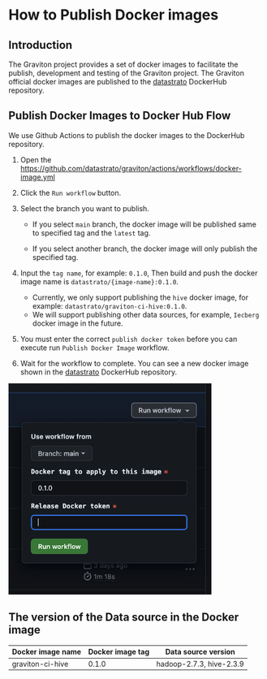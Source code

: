 <!--
  Copyright 2023 Datastrato.
  This software is licensed under the Apache License version 2.
-->
# How to Publish Docker images

## Introduction
The Graviton project provides a set of docker images to facilitate the publish, development and testing of the Graviton project.
The Graviton official docker images are published to the [datastrato](https://hub.docker.com/u/datastrato) DockerHub repository.

## Publish Docker Images to Docker Hub Flow

We use Github Actions to publish the docker images to the DockerHub repository.
1. Open the https://github.com/datastrato/graviton/actions/workflows/docker-image.yml
2. Click the `Run workflow` button.
3. Select the branch you want to publish.

   + If you select `main` branch, the docker image will be published same to specified tag and the `latest` tag.

   + If you select another branch, the docker image will only publish the specified tag.

4. Input the `tag name`, for example: `0.1.0`, Then build and push the docker image name is `datastrato/{image-name}:0.1.0`.

   + Currently, we only support publishing the `hive` docker image, for example: `datastrato/graviton-ci-hive:0.1.0`.
   + We will support publishing other data sources, for example, `Iecberg` docker image in the future.

5. You must enter the correct `publish docker token` before you can execute run `Publish Docker Image` workflow.
6. Wait for the workflow to complete. You can see a new docker image shown in the [datastrato](https://hub.docker.com/u/datastrato) DockerHub repository.

[<img src="assets/publish-docker-image.png" width="400"/>](assets/publish-docker-image.png)

## The version of the Data source in the Docker image
| Docker image name | Docker image tag | Data source version      |
|-------------------|------------------|--------------------------|
| graviton-ci-hive  | 0.1.0            | hadoop-2.7.3, hive-2.3.9 |
